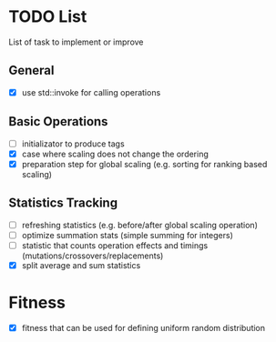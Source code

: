 # TODO List

List of task to implement or improve

## General
 - [x] use std::invoke for calling operations

## Basic Operations
 - [ ] initializator to produce tags
 - [x] case where scaling does not change the ordering
 - [x] preparation step for global scaling (e.g. sorting for ranking based scaling)

## Statistics Tracking
 - [ ] refreshing statistics (e.g. before/after global scaling operation)
 - [ ] optimize summation stats (simple summing for integers)
 - [ ] statistic that counts operation effects and timings (mutations/crossovers/replacements)
 - [x] split average and sum statistics

# Fitness
 - [x] fitness that can be used for defining uniform random distribution
